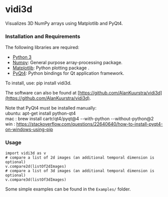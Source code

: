 # vidi3d
Visualizes 3D NumPy arrays using Matplotlib and PyQt4.

### Installation and Requirements

The following libraries are required:

- [Python 3](https://www.python.org/)
- [Numpy](http://www.numpy.org/): General purpose array-processing package.
- [Matplotlib](https://matplotlib.org/):  Python plotting package .
- [PyQt4](https://www.riverbankcomputing.com/software/pyqt/): Python bindings for Qt application framework.

To install, use: pip install vidi3d.

The software can also be found at [https://github.com/AlanKuurstra/vidi3d](https://github.com/AlanKuurstra/vidi3d).  

Note that PyQt4 must be installed manually:  
ubuntu: apt-get install python-qt4  
mac   : brew install cartr/qt4/pyqt@4 --with-python --without-python@2  
win   : https://stackoverflow.com/questions/22640640/how-to-install-pyqt4-on-windows-using-pip

### Usage

    import vidi3d as v
    # compare a list of 2d images (an additional temporal dimension is optional)
    v.compare2d(listOf2dImages) 
    # compare a list of 3d images (an additional temporal dimension is optional)
    v.compare3d(listOf3dImages) 


Some simple examples can be found in the `Examples/` folder.
